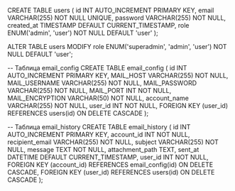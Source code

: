 <!-- MAIL_HOST=smtp.gmail.com
MAIL_USERNAME=berolegnik@gmail.com
MAIL_PASSWORD=hesw idef ekqa iabr
MAIL_PORT=587
MAIL_ENCRYPTION=STARTTLS

berezhnoioleh@gmail.com
aetm acuc jmer lohx

sitetest544@gmail.com
hfal jera ydaf zsgy -->

CREATE TABLE users (
id INT AUTO_INCREMENT PRIMARY KEY,
email VARCHAR(255) NOT NULL UNIQUE,
password VARCHAR(255) NOT NULL,
created_at TIMESTAMP DEFAULT CURRENT_TIMESTAMP,
role ENUM('admin', 'user') NOT NULL DEFAULT 'user'
);

ALTER TABLE users MODIFY role ENUM('superadmin', 'admin', 'user') NOT NULL DEFAULT 'user';

-- Таблица email_config
CREATE TABLE email_config (
id INT AUTO_INCREMENT PRIMARY KEY,
MAIL_HOST VARCHAR(255) NOT NULL,
MAIL_USERNAME VARCHAR(255) NOT NULL,
MAIL_PASSWORD VARCHAR(255) NOT NULL,
MAIL_PORT INT NOT NULL,
MAIL_ENCRYPTION VARCHAR(50) NOT NULL,
account_name VARCHAR(255) NOT NULL,
user_id INT NOT NULL,
FOREIGN KEY (user_id) REFERENCES users(id) ON DELETE CASCADE
);

-- Таблица email_history
CREATE TABLE email_history (
id INT AUTO_INCREMENT PRIMARY KEY,
account_id INT NOT NULL,
recipient_email VARCHAR(255) NOT NULL,
subject VARCHAR(255) NOT NULL,
message TEXT NOT NULL,
attachment_path TEXT,
sent_at DATETIME DEFAULT CURRENT_TIMESTAMP,
user_id INT NOT NULL,
FOREIGN KEY (account_id) REFERENCES email_config(id) ON DELETE CASCADE,
FOREIGN KEY (user_id) REFERENCES users(id) ON DELETE CASCADE
);
